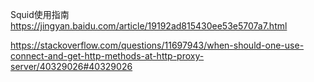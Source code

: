 Squid使用指南
https://jingyan.baidu.com/article/19192ad815430ee53e5707a7.html

https://stackoverflow.com/questions/11697943/when-should-one-use-connect-and-get-http-methods-at-http-proxy-server/40329026#40329026